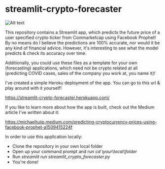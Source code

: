 # streamlit-crypto-forecaster
![Alt text](streamlit-crypto-forecaster.png?raw=true "Streamlit Crypto Forecaster")

This repository contains a Streamlit app, which predicts the future price of a user specified crypto ticker from Coinmarketcap using Facebook Prophet! By no means do I believe the predictions are 100% accurate, nor would it be any kind of financial advice. However, it's interesting to see what the model predicts & check its accuracy over time.


Additionally, you could use these files as a template for your own (forecasting) applications, which need not be crypto related at all (predicting COVID cases, sales of the company you work at, you name it)!


I've created a simple Heroku deployment of the app. You can go to this url & play around with it yourself!

https://streamlit-crypto-forecaster.herokuapp.com/


If you like to learn more about how the app is built, check out the Medium article I've written about it:

https://michaeltuijp.medium.com/predicting-cryptocurrency-prices-using-facebook-prophet-a1509415224f


In order to use this application locally:
  - Clone the repository in your own local folder
  - Open up your command prompt and run _cd \your\local\folder_
  - Run _streamlit run streamlit_crypto_forecaster.py_
  - You're done!
